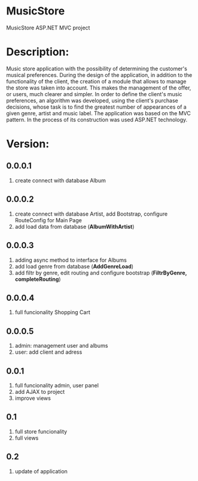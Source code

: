 # MusicStore
MusicStore ASP.NET MVC project

# Description:
Music store application with the possibility of determining the customer's musical preferences. During the design of the application, in addition to the functionality of the client, the creation of a module that allows to manage the store was taken into account. This makes the management of the offer, or users, much clearer and simpler. In order to define the client's music preferences, an algorithm was developed, using the client's purchase decisions, whose task is to find the greatest number of appearances of a given genre, artist and music label. The application was based on the MVC pattern. In the process of its construction was used ASP.NET technology.

# Version:
##  0.0.0.1   
1. create connect with database Album
##  0.0.0.2 
1. create connect with database Artist, add Bootstrap, configure RouteConfig for Main Page
2. add load data from database (**AlbumWithArtist**)
##  0.0.0.3 
1. adding async method to interface for Albums
2. add load genre from database (**AddGenreLoad**)
3. add filtr by genre, edit routing and configure bootstrap (**FiltrByGenre, completeRouting**)
##  0.0.0.4
1. full funcionality Shopping Cart
##  0.0.0.5
1. admin: management user and albums
2. user: add client and adress
##  0.0.1
1. full funcionality admin, user panel
2. add AJAX to project
3. improve views

##  0.1
1. full store funcionality
2. full views

##  0.2
1. update of application
